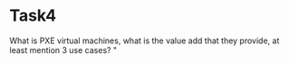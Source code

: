 # Task4
 What is PXE  virtual machines, what is the value add that they provide, at least mention 3 use cases? "
